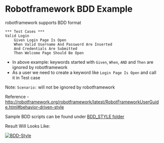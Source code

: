 # Robotframework BDD Example

robotframework supports BDD format

```
*** Test Cases ***
Valid Login
    Given Login Page Is Open
    When Valid Username And Password Are Inserted
    And Credentials Are Submitted
    Then Welcome Page Should Be Open

```

 - In above example: keywords started with `Given`, `When`, `AND` and `Then` are ignored by robotframework
 - As a user we need to create a keyword like `Login Page Is Open` and call it in Test case

 Note: `Scenario:` will not be ignored by robotframework

Reference - http://robotframework.org/robotframework/latest/RobotFrameworkUserGuide.html#behavior-driven-style

Sample BDD scripts can be found under [BDD_STYLE folder](/BDD_STYLE)

Result Will Looks Like:

   <a href="https://ibb.co/17v5psz"><img src="https://i.ibb.co/bQWZyHb/BDD-Style.png" alt="BDD-Style" border="0"></a>